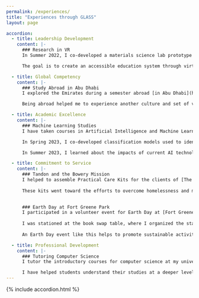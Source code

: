 ```yaml
---
permalink: /experiences/
title: "Experiences through GLASS"
layout: page

accordion:
  - title: Leadership Development
    content: |-
      ### Research in VR
      In Summer 2022, I co-developed a materials science lab prototype with a focus on the universal testing machine. [The project](https://youtu.be/8SkQGt_Jkoc?si=a52_msFg1z5KdC97) has since developed into a [Vertically Integrated Project](https://engineering.nyu.edu/vip-team/metaverse-education-gy).

      The goal is to create an accessible education system through virtual reality.

  - title: Global Competency
    content: |-
      ### Study Abroad in Abu Dhabi
      I explored the Emirates during a semester abroad [in Abu Dhabi](https://www.nyu.edu/abu-dhabi.html). 

      Being abroad helped me to experience another culture and set of values. I learned a lot about the UAE and the Middle East.

  - title: Academic Excellence
    content: |-
      ### Machine Learning Studies
      I have taken courses in Artificial Intelligence and Machine Learning.

      In Spring 2023, I co-developed classification models used to identify hand motion using brain waves. Here are links to [the report](/docs/experiences/ML%20Analysis.pdf){:target="_blank"}{:rel="noopener noreferrer"} and [slides](https://docs.google.com/presentation/d/1wYA76V19QdXKDePGJbZYRyYKzOeLhjVB9hEBzevFWOU/present#slide=id.p).

      In Summer 2023, I learned about the impacts of current AI technologies in society.

  - title: Commitment to Service
    content: |-
      ### Tandon and the Bowery Mission
      I helped to assemble Practical Care Kits for the clients of [The Bowery Mission](https://www.bowery.org/). 
    
      These kits went toward the efforts to overcome homelessness and marginalization in New York.      
      

      ### Earth Day at Fort Greene Park
      I participated in a volunteer event for Earth Day at [Fort Greene Park](https://www.fortgreenepark.org/) in Brooklyn. 
    
      I was stationed at the book swap table, where I organized the station's books and helped to facilitate swapping.
    
      An Earth Day event like this helps to promote sustainable activities. Trading items is a sustainable and community-building way to acquire new things.

  - title: Professional Development
    content: |-
      ### Tutoring Computer Science
      I tutor the introductory courses for computer science at my university: Intro to Programming in Python, Data Structures & Algorithms, and Object Oriented Programming.

      I have helped students understand their studies at a deeper level while sharing my love of the subject.
---
```


{% include accordion.html %}
